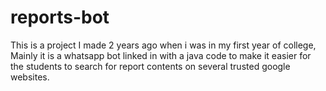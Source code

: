 # reports-bot
This is a project I made 2 years ago when i was in my first year of college, Mainly it is a whatsapp bot linked in with a java code to make it easier for the students to search for report contents on several trusted google websites.
